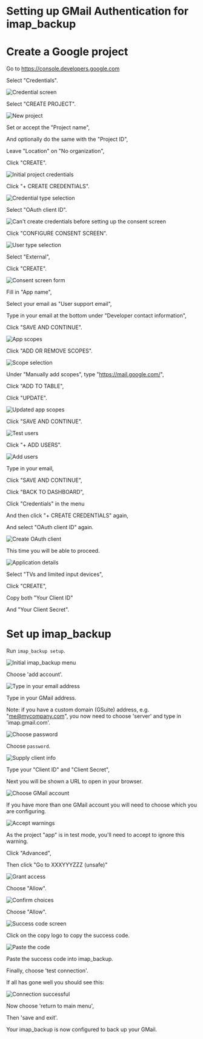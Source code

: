# Setting up GMail Authentication for imap_backup

# Create a Google project

Go to https://console.developers.google.com

Select "Credentials".

![Credential screen](01-credentials-screen.png)

Select "CREATE PROJECT".

![New project](02-new-project.png)

Set or accept the "Project name",

And optionally do the same with the "Project ID",

Leave "Location" on "No organization",

Click "CREATE".

![Initial project credentials](03-initial-credentials-for-project.png)

Click "+ CREATE CREDENTIALS".

![Credential type selection](04-credential-type-selection.png)

Select "OAuth client ID".

![Can't create credentials before setting up the consent screen](05-cant-create-without-consent-setup.png)

Click "CONFIGURE CONSENT SCREEN".

![User type selection](06-user-type-selection.png)

Select "External",

Click "CREATE".

![Consent screen form](07-consent-screen-form.png)

Fill in "App name",

Select your email as "User support email",

Type in your email at the bottom under "Developer contact information",

Click "SAVE AND CONTINUE".

![App scopes](08-app-scopes.png)

Click "ADD OR REMOVE SCOPES".

![Scope selection](09-scope-selection.png)

Under "Manually add scopes", type "https://mail.google.com/",

Click "ADD TO TABLE",

Click "UPDATE".

![Updated app scopes](10-updated-app-scopes.png)

Click "SAVE AND CONTINUE".

![Test users](11-test-users.png)

Click "+ ADD USERS".

![Add users](12-add-users.png)

Type in your email,

Click "SAVE AND CONTINUE",

Click "BACK TO DASHBOARD",

Click "Credentials" in the menu

And then click "+ CREATE CREDENTIALS" again,

And select "OAuth client ID" again.

![Create OAuth client](13-create-oauth-client.png)

This time you will be able to proceed.

![Application details](14-application-details.png)

Select "TVs and limited input devices",

Click "CREATE",

Copy both "Your Client ID"

And "Your Client Secret".

# Set up imap_backup

Run `imap_backup setup`.

![Initial imap_backup menu](16-initial-menu.png)

Choose 'add account'.

![Type in your email address](17-inputting-the-email-address.png)

Type in your GMail address.

Note: if you have a custom domain (GSuite) address,
e.g. "me@mycompany.com", you now need to
choose 'server' and
type in 'imap.gmail.com'.

![Choose password](18-choose-password.png)

Choose `password`.

![Supply client info](19-supply-client-info.png)

Type your "Client ID" and "Client Secret",

Next you will be shown a URL to open in your browser.

![Choose GMail account](20-choose-gmail-account.png)

If you have more than one GMail account you will need to choose which
you are configuring.

![Accept warnings](21-accept-warnings.png)

As the project "app" is in test mode,
you'll need to accept to ignore this warning.

Click "Advanced",

Then click "Go to XXXYYYZZZ (unsafe)"

![Grant access](22-grant-access.png)

Choose "Allow".

![Confirm choices](24-confirm-choices.png)

Choose "Allow".

![Success code screen](25-success-code.png)

Click on the copy logo to copy the success code.

![Paste the code](26-type-code-into-imap_backup.png)

Paste the success code into imap_backup.

Finally, choose 'test connection'.

If all has gone well you should see this:

![Connection successful](27-success.png)

Now choose 'return to main menu',

Then 'save and exit'.

Your imap_backup is now configured to back up your GMail.
